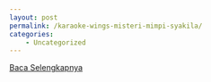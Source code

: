 ```yaml
---
layout: post
permalink: /karaoke-wings-misteri-mimpi-syakila/
categories:
    - Uncategorized
---
```


[Baca Selengkapnya](/09)